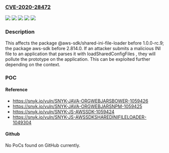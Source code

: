 ### [CVE-2020-28472](https://cve.mitre.org/cgi-bin/cvename.cgi?name=CVE-2020-28472)
![](https://img.shields.io/static/v1?label=Product&message=%40aws-sdk%2Fshared-ini-file-loader&color=blue)
![](https://img.shields.io/static/v1?label=Product&message=aws-sdk&color=blue)
![](https://img.shields.io/static/v1?label=Version&message=%3C%201.0.0-rc.9%20&color=brighgreen)
![](https://img.shields.io/static/v1?label=Version&message=%3C%202.814.0%20&color=brighgreen)
![](https://img.shields.io/static/v1?label=Vulnerability&message=Prototype%20Pollution&color=brighgreen)

### Description

This affects the package @aws-sdk/shared-ini-file-loader before 1.0.0-rc.9; the package aws-sdk before 2.814.0. If an attacker submits a malicious INI file to an application that parses it with loadSharedConfigFiles , they will pollute the prototype on the application. This can be exploited further depending on the context.

### POC

#### Reference
- https://snyk.io/vuln/SNYK-JAVA-ORGWEBJARSBOWER-1059426
- https://snyk.io/vuln/SNYK-JAVA-ORGWEBJARSNPM-1059425
- https://snyk.io/vuln/SNYK-JS-AWSSDK-1059424
- https://snyk.io/vuln/SNYK-JS-AWSSDKSHAREDINIFILELOADER-1049304

#### Github
No PoCs found on GitHub currently.

